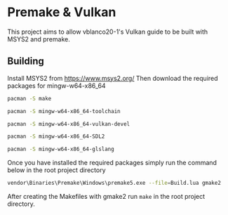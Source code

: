 
# Premake & Vulkan

This project aims to allow vblanco20-1's Vulkan guide to be built with MSYS2 and premake.
## Building

Install MSYS2 from https://www.msys2.org/
Then download the required packages for mingw-w64-x86_64

```bash
pacman -S make
```
```bash
pacman -S mingw-w64-x86_64-toolchain
```
```bash
pacman -S mingw-w64-x86_64-vulkan-devel
```
```bash
pacman -S mingw-w64-x86_64-SDL2
```
```bash
pacman -S mingw-w64-x86_64-glslang
```
Once you have installed the required packages simply run the command below in the root project directory
```bash
vendor\Binaries\Premake\Windows\premake5.exe --file=Build.lua gmake2
```
After creating the Makefiles with gmake2 run ```make``` in the root project directory.